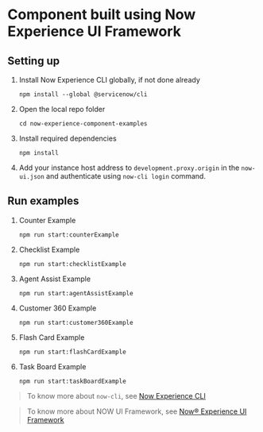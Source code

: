 # Component built using Now Experience UI Framework
## Setting up
1. Install Now Experience CLI globally, if not done already

    ```
    npm install --global @servicenow/cli
    ```

2. Open the local repo folder

    ```
    cd now-experience-component-examples
    ```

3. Install required dependencies

    ```
    npm install
    ```

4. Add your instance host address to `development.proxy.origin` in the `now-ui.json` and authenticate using `now-cli login` command.

## Run examples

1. Counter Example

    ```
    npm run start:counterExample
    ```

2. Checklist Example

    ```
    npm run start:checklistExample
    ```

3. Agent Assist Example

    ```
    npm run start:agentAssistExample
    ```

4. Customer 360 Example

    ```
    npm run start:customer360Example
    ```

5. Flash Card Example

    ```
    npm run start:flashCardExample
    ```

6. Task Board Example

    ```
    npm run start:taskBoardExample
    ```

 > To know more about `now-cli`, see [Now Experience CLI](https://developer.servicenow.com/dev.do#!/guide/orlando/now-experience/cli/cli)

> To know more about NOW UI Framework, see [Now® Experience UI Framework](https://developer.servicenow.com/dev.do#!/guides/orlando/now-experience/ui-framework/getting-started/introduction)